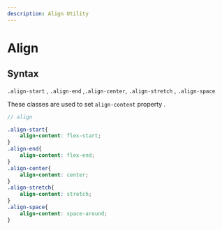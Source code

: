 ```yaml
---
description: Align Utility
---
```


# Align



## Syntax

`.align-start` , `.align-end` ,`.align-center`, `.align-stretch` , `.align-space`

These classes are used to set `align-content` property .

```scss
// align

.align-start{
    align-content: flex-start;
}
.align-end{
    align-content: flex-end;
}
.align-center{
    align-content: center;
}
.align-stretch{
    align-content: stretch;
}
.align-space{
    align-content: space-around;
}

```
